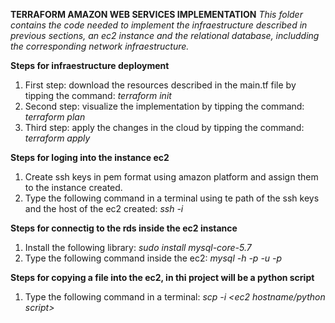 **TERRAFORM AMAZON WEB SERVICES IMPLEMENTATION**
_This folder contains the code needed to implement the infraestructure described in previous sections, an ec2 instance and the relational database, includding the corresponding network infraestructure._

**Steps for infraestructure deployment**
1. First step: download the resources described in the main.tf file by tipping the command: _terraform init_
2. Second step: visualize the implementation by tipping the command: _terraform plan_
3. Third step: apply the changes in the cloud by tipping the command: _terraform apply_

**Steps for loging into the instance ec2**
1. Create ssh keys in pem format using amazon platform and assign them to the instance created.
2. Type the following command in a terminal using te path of the ssh keys and the host of the ec2 created:
    _ssh -i <ssh pem keys path> <ec2 hostname>_

**Steps for connectig to the rds inside the ec2 instance**
1. Install the following library: _sudo install mysql-core-5.7_
2. Type the following command inside the ec2: _mysql -h <rds hostname> -p <port opened> -u <username> -p <password>_

**Steps for copying a file into the ec2, in thi project will be a python script**
1. Type the following command in a terminal: _scp -i <ssh key pem path> <python script path> <ec2 hostname/python script>_